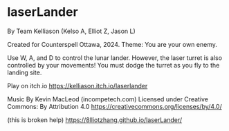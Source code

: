 # laserLander
By Team Kelliason (Kelso A, Elliot Z, Jason L)

Created for Counterspell Ottawa, 2024.
Theme: You are your own enemy.

Use W, A, and D to control the lunar lander. However, the laser turret is also controlled by your movements! You must dodge the turret as you fly to the landing site. 

Play on itch.io
https://kelliason.itch.io/laserlander

Music By Kevin MacLeod (incompetech.com)
Licensed under Creative Commons: By Attribution 4.0
https://creativecommons.org/licenses/by/4.0/

(this is broken help)
https://8lliotzhang.github.io/laserLander/
